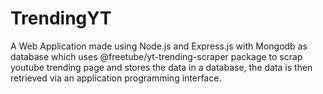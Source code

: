 # TrendingYT
A Web Application made using Node.js and Express.js with Mongodb as database which uses @freetube/yt-trending-scraper package to scrap youtube trending page and stores the data in a database, the data is then retrieved via an application programming interface.
